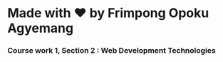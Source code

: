 # Made with :heart: by Frimpong Opoku Agyemang
### Course work 1, Section 2 : Web Development Technologies 
